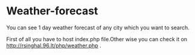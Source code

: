 # Weather-forecast
You can see 1 day weather forecast of any city which you want to search.

First of all you have to host index.php file.Other wise you can check it on http://rsinghal.96.lt/php/weather.php .
